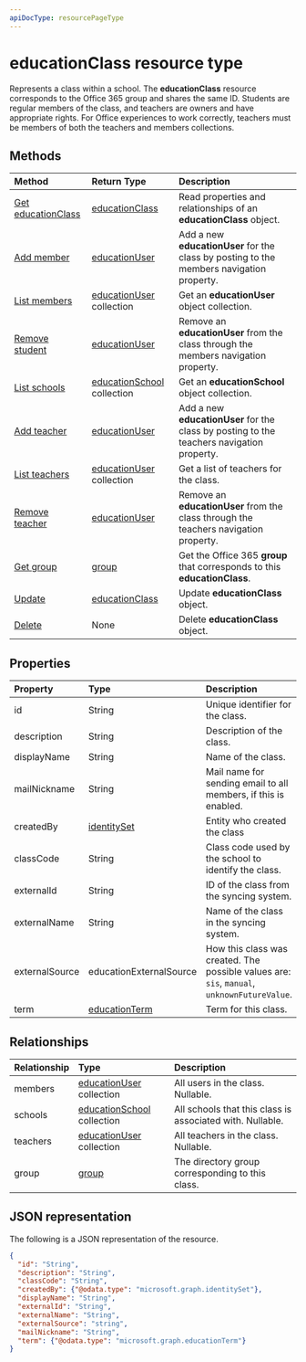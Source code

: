 ```yaml
---
apiDocType: resourcePageType
---
```

# educationClass resource type

Represents a class within a school. The **educationClass** resource corresponds to the Office 365 group and shares the same ID. Students are regular members of the class, and teachers are owners and have appropriate rights. For Office experiences to work correctly, teachers must be members of both the teachers and members collections.  


## Methods

| Method		   | Return Type	|Description|
|:---------------|:--------|:----------|
|[Get educationClass](../api/educationclass_get.md) | [educationClass](educationclass.md) |Read properties and relationships of an **educationClass** object.|
|[Add member](../api/educationclass_post_members.md) |[educationUser](educationuser.md)| Add a new **educationUser** for the class by posting to the members navigation property.|
|[List members](../api/educationclass_list_members.md) |[educationUser](educationuser.md) collection| Get an **educationUser** object collection.|
|[Remove student](../api/educationclass_delete_members.md) |[educationUser](educationuser.md)| Remove an **educationUser** from the class through the members navigation property.|
|[List schools](../api/educationclass_list_schools.md) |[educationSchool](educationschool.md) collection| Get an **educationSchool** object collection.|
|[Add teacher](../api/educationclass_post_teachers.md) |[educationUser](educationuser.md)| Add a new **educationUser** for the class by posting to the teachers navigation property.|
|[List teachers](../api/educationclass_list_teachers.md) |[educationUser](educationuser.md) collection| Get a list of teachers for the class.|
|[Remove teacher](../api/educationclass_delete_teachers.md) |[educationUser](educationuser.md)| Remove an **educationUser** from the class through the teachers navigation property.|
|[Get group](../api/educationclass_get_group.md) |[group](group.md)| Get the Office 365 **group** that corresponds to this **educationClass**.|
|[Update](../api/educationclass_update.md) | [educationClass](educationclass.md)	|Update **educationClass** object. |
|[Delete](../api/educationclass_delete.md) | None |Delete **educationClass** object. |

## Properties
| Property	   | Type	|Description|
|:---------------|:--------|:----------|
|id| String| Unique identifier for the class.|
|description|String| Description of the class.|
|displayName|String| Name of the class.|
|mailNickname|String| Mail name for sending email to all members, if this is enabled. |
|createdBy|[identitySet](identityset.md)| Entity who created the class |
|classCode|String| Class code used by the school to identify the class.|
|externalId|String| ID of the class from the syncing system. |
|externalName|String|Name of the class in the syncing system.|
|externalSource|educationExternalSource| How this class was created. The possible values are: `sis`, `manual`, `unknownFutureValue`.|
|term|[educationTerm](educationterm.md)|Term for this class.|

## Relationships
| Relationship | Type	|Description|
|:---------------|:--------|:----------|
|members|[educationUser](../resources/educationuser.md) collection| All users in the class. Nullable.|
|schools|[educationSchool](../resources/educationschool.md) collection| All schools that this class is associated with. Nullable.|
|teachers|[educationUser](../resources/educationuser.md) collection|  All teachers in the class. Nullable.|
|group|[group](../resources/group.md)| The directory group corresponding to this class.|

## JSON representation

The following is a JSON representation of the resource.

<!--{
  "blockType": "resource",
  "optionalProperties": [],
  "keyProperty": "id",
  "baseType": "microsoft.graph.entity",
  "@odata.type": "microsoft.graph.educationClass"
}-->

```json
{
  "id": "String",
  "description": "String",
  "classCode": "String",
  "createdBy": {"@odata.type": "microsoft.graph.identitySet"},
  "displayName": "String",
  "externalId": "String",
  "externalName": "String",
  "externalSource": "string",
  "mailNickname": "String",
  "term": {"@odata.type": "microsoft.graph.educationTerm"}
}

```

<!-- uuid: 8fcb5dbc-d5aa-4681-8e31-b001d5168d79
2015-10-25 14:57:30 UTC -->
<!-- {
  "type": "#page.annotation",
  "description": "educationClass resource",
  "keywords": "",
  "section": "documentation",
  "tocPath": ""
}-->
